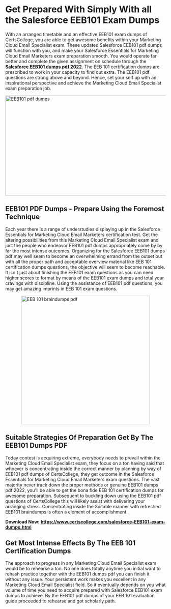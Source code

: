 <h1><strong>Get Prepared With Simply With all the Salesforce EEB101 Exam Dumps&nbsp;</strong></h1>
<p><span style="font-weight: 400;">With an arranged timetable and an effective  EEB101 exam dumps of CertsCollege, you are able to get awesome benefits within your Marketing Cloud Email Specialist exam. These updated Salesforce EEB101 pdf dumps will function with you, and make your Salesforce Essentials for Marketing Cloud Email Marketers exam preparation smooth. You would operate far better and complete the given assignment on schedule through the <strong><a href="https://www.certscollege.com/salesforce-EEB101-exam-dumps.html">Salesforce EEB101 dumps pdf 2022</a></strong>. The EEB 101 certification dumps are prescribed to work in your capacity to find out extra. The  EEB101 pdf questions are strong above and beyond. Hence, set your self up with an inspirational perspective and achieve the Marketing Cloud Email Specialist exam preparation job.&nbsp;</span></p>
<p><span style="font-weight: 400;"><img style="display: block; margin-left: auto; margin-right: auto;" src="https://i.ibb.co/CPDK3ps/Yellow-and-Blue-Initiative-Blog-Banner.png" alt="EEB101 pdf dumps" width="559" height="315" /></span></p>
<h2><strong>EEB101 PDF Dumps - Prepare Using the Foremost Technique</strong></h2>
<p><span style="font-weight: 400;">Each year there is a range of understudies displaying up in the Salesforce Essentials for Marketing Cloud Email Marketers certification test. Get the altering possibilities from this Marketing Cloud Email Specialist exam and just the people who endeavor EEB101 pdf dumps appropriately come by by far the most intense outcomes. Organizing for the Salesforce EEB101 dumps pdf may well seem to become an overwhelming errand from the outset but with all the proper path and acceptable overview material like EEB 101 certification dumps questions, the objective will seem to become reachable. It isn't just about finishing the EEB101 exam questions as you can need higher scores to format by means of the EEB101 exam dumps and total your cravings with discipline. Using the assistance of EEB101 pdf questions, you may get amazing imprints in EEB 101 exam questions.</span></p>
<p><span style="font-weight: 400;"><a href="https://tinyurl.com/y2ggl3ac"><img style="display: block; margin-left: auto; margin-right: auto;" src="https://i.ibb.co/9tMrhdY/Teacher-Appreciation-Invitation.png" alt="EEB 101 braindumps pdf " width="404" height="404" /></a></span></p>
<h2><strong>Suitable Strategies Of Preparation Get By The EEB101 Dumps PDF</strong></h2>
<p><span style="font-weight: 400;">Today contest is acquiring extreme, everybody needs to prevail within the Marketing Cloud Email Specialist exam, they focus on a ton having said that whoever is concentrating inside the correct manner by planning by way of EEB101 pdf dumps of CertsCollege, they get outcome in the Salesforce Essentials for Marketing Cloud Email Marketers exam questions. The vast majority never track down the proper methods or genuine EEB101 dumps pdf 2022, you'll be able to get the bona fide EEB 101 certification dumps for awesome preparation. Subsequent to buckling down using the  EEB101 pdf questions of CertsCollege this will likely assist with delivering your arranging stress. Concentrating inside the Suitable manner with refreshed EEB101 braindumps is often a element of accomplishment.</span></p>
<p><span style="font-weight: 400;"><strong>Download Now: <a href="https://www.certscollege.com/salesforce-EEB101-exam-dumps.html">https://www.certscollege.com/salesforce-EEB101-exam-dumps.html</a></strong></span></p>
<h2><strong>Get Most Intense Effects By The EEB 101 Certification Dumps</strong></h2>
<p><span style="font-weight: 400;">The approach to progress in any Marketing Cloud Email Specialist exam would be to rehearse a ton. No one does totally anytime you initial want to rehash practice together with the EEB101 dumps pdf you can finish it without any issue. Your persistent work makes you excellent in any Marketing Cloud Email Specialist field. So it eventually depends on you what volume of time you need to acquire prepared with Salesforce EEB101 exam dumps to achieve. By the EEB101 pdf dumps of your EEB 101 evaluation guide proceeded to rehearse and got scholarly path.</span></p>
